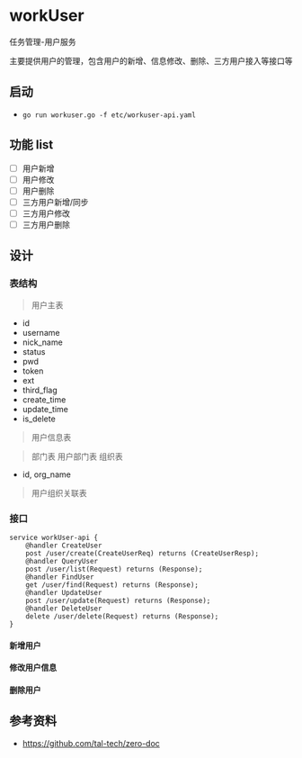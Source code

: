 # workUser
任务管理-用户服务

主要提供用户的管理，包含用户的新增、信息修改、删除、三方用户接入等接口等

## 启动
* `go run workuser.go -f etc/workuser-api.yaml`

## 功能 list
* [ ] 用户新增
* [ ] 用户修改
* [ ] 用户删除
* [ ] 三方用户新增/同步
* [ ] 三方用户修改
* [ ] 三方用户删除

## 设计
### 表结构
> 用户主表

* id
* username
* nick_name
* status
* pwd
* token
* ext
* third_flag
* create_time
* update_time
* is_delete

>用户信息表

>部门表
>用户部门表
>组织表
* id, org_name

>用户组织关联表

### 接口

```
service workUser-api {
	@handler CreateUser
	post /user/create(CreateUserReq) returns (CreateUserResp);
	@handler QueryUser
	post /user/list(Request) returns (Response);
	@handler FindUser
	get /user/find(Request) returns (Response);
	@handler UpdateUser
	post /user/update(Request) returns (Response);
	@handler DeleteUser
	delete /user/delete(Request) returns (Response);
}
```

#### 新增用户

#### 修改用户信息
#### 删除用户

## 参考资料
* https://github.com/tal-tech/zero-doc
